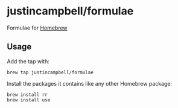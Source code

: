 # justincampbell/formulae

Formulae for [Homebrew](http://brew.sh)

## Usage

Add the tap with:

    brew tap justincampbell/formulae

Install the packages it contains like any other Homebrew package:

    brew install rr
    brew install use
